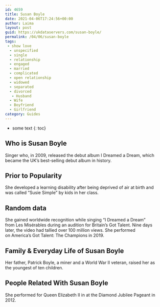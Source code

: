 ```yaml
---
id: 4659
title: Susan Boyle
date: 2021-04-06T17:24:56+00:00
author: Laima
layout: post
guid: https://ukdataservers.com/susan-boyle/
permalink: /04/06/susan-boyle
tags:
 - show love
  - unspecified
  - single
  - relationship
  - engaged
  - married
  - complicated
  - open relationship
  - widowed
  - separated
  - divorced
   - Husband
  - Wife
  - Boyfriend
  - Girlfriend
category: Guides
---
```


* some text
{: toc}


## Who is Susan Boyle
                  
                  
                  
Singer who, in 2009, released the debut album I Dreamed a Dream, which became the UK&#8217;s best-selling debut album in history. 
                  
              
            
              
            
                
                
                
## Prior to Popularity
                  
                  
                  
She developed a learning disability after being deprived of air at birth and was called &#8220;Susie Simple&#8221; by kids in her class. 
                  
              
            
              
            
                
                
                
## Random data
                  
                  
                  
She gained worldwide recognition while singing &#8220;I Dreamed a Dream&#8221; from Les Misérables during an audition for Britain&#8217;s Got Talent. Nine days later, the video had tallied over 100 million views. She performed on America&#8217;s Got Talent: The Champions in 2019. 
                  
              
            
              
            
                
                
                
## Family & Everyday Life of Susan Boyle
                  
                  
                  
Her father, Patrick Boyle, a miner and a World War II veteran, raised her as the youngest of ten children. 
                  
              
            
              
            
                
                
                
## People Related With Susan Boyle
                  
                  
                  
She performed for Queen Elizabeth II in at the Diamond Jubilee Pageant in 2012. 
                  
              
            
              
            
                
              
            
              
              
            
            
              
            
          
          
          